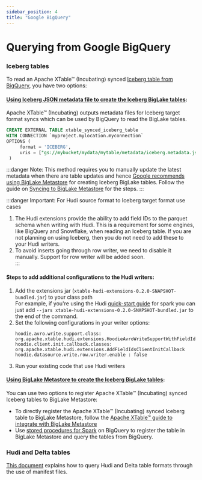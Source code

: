 ```yaml
---
sidebar_position: 4
title: "Google BigQuery"
---
```


# Querying from Google BigQuery

### Iceberg tables
To read an Apache XTable™ (Incubating) synced [Iceberg table from BigQuery](https://cloud.google.com/bigquery/docs/iceberg-tables),
you have two options:

#### [Using Iceberg JSON metadata file to create the Iceberg BigLake tables](https://cloud.google.com/bigquery/docs/iceberg-tables#create-using-metadata-file):
Apache XTable™ (Incubating) outputs metadata files for Iceberg target format syncs which can be used by BigQuery
to read the BigLake tables.

```sql md title="sql"
CREATE EXTERNAL TABLE xtable_synced_iceberg_table
WITH CONNECTION `myproject.mylocation.myconnection`
OPTIONS (
     format = 'ICEBERG',
     uris = ["gs://mybucket/mydata/mytable/metadata/iceberg.metadata.json"]
 )
```
:::danger Note:
This method requires you to manually update the latest metadata when there are table updates and hence [Google
recommends using BigLake Metastore](https://cloud.google.com/bigquery/docs/iceberg-tables#create-using-biglake-metastore)
for creating Iceberg BigLake tables. Follow the guide on [Syncing to BigLake Metastore](/docs/biglake-metastore) for the steps.
:::

:::danger Important: For Hudi source format to Iceberg target format use cases
1. The Hudi extensions provide the ability to add field IDs to the parquet schema when writing with Hudi. 
This is a requirement for some engines, like BigQuery and Snowflake, when reading an Iceberg table. 
If you are not planning on using Iceberg, then you do not need to add these to your Hudi writers.
2. To avoid inserts going through row writer, we need to disable it manually. Support for row writer will be added soon.  
:::

#### Steps to add additional configurations to the Hudi writers:
1. Add the extensions jar (`xtable-hudi-extensions-0.2.0-SNAPSHOT-bundled.jar`) to your class path  
   For example, if you're using the Hudi [quick-start guide](https://hudi.apache.org/docs/quick-start-guide#spark-shellsql)
   for spark you can just add `--jars xtable-hudi-extensions-0.2.0-SNAPSHOT-bundled.jar` to the end of the command.
2. Set the following configurations in your writer options:
   ```shell md title="shell"
   hoodie.avro.write.support.class: org.apache.xtable.hudi.extensions.HoodieAvroWriteSupportWithFieldIds
   hoodie.client.init.callback.classes: org.apache.xtable.hudi.extensions.AddFieldIdsClientInitCallback
   hoodie.datasource.write.row.writer.enable : false
   ```
3. Run your existing code that use Hudi writers


#### [Using BigLake Metastore to create the Iceberg BigLake tables](https://cloud.google.com/bigquery/docs/iceberg-tables#create-using-biglake-metastore):
You can use two options to register Apache XTable™ (Incubating) synced Iceberg tables to BigLake Metastore:
* To directly register the Apache XTable™ (Incubating) synced Iceberg table to BigLake Metastore,
  follow the [Apache XTable™ guide to integrate with BigLake Metastore](/docs/biglake-metastore)
* Use [stored procedures for Spark](https://cloud.google.com/bigquery/docs/spark-procedures)
  on BigQuery to register the table in BigLake Metastore and query the tables from BigQuery.

### Hudi and Delta tables
[This document](https://cloud.google.com/bigquery/docs/query-open-table-format-using-manifest-files)
explains how to query Hudi and Delta table formats through the use of manifest files.
